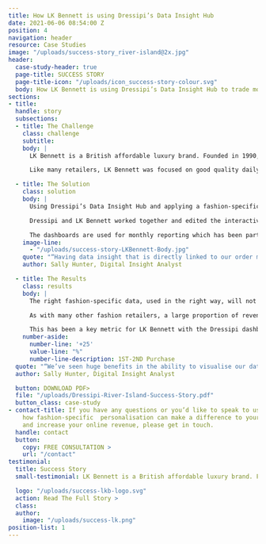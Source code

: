```yaml
---
title: How LK Bennett is using Dressipi’s Data Insight Hub
date: 2021-06-06 08:54:00 Z
position: 4
navigation: header
resource: Case Studies
image: "/uploads/success-story_river-island@2x.jpg"
header:
  case-study-header: true
  page-title: SUCCESS STORY
  page-title-icon: "/uploads/icon_success-story-colour.svg"
  body: How LK Bennett is using Dressipi’s Data Insight Hub to trade more effectively and increase retention* by an average of 11% a month over the first 6 months.
sections:
- title: 
  handle: story
  subsections:
  - title: The Challenge
    class: challenge
    subtitle: 
    body: |
      LK Bennett is a British affordable luxury brand. Founded in 1990, it quickly became established as a leading fashion house offering complete wardrobe solutions for all occasions, with a vision of bringing “a bit of Bond Street luxury to the High Street”.<br>

      Like many retailers, LK Bennett was focused on good quality daily and weekly reporting. They were looking for a partner that could help them see the bigger picture and monitor changes when both the external environment around them changed and their internal strategies changed.

  - title: The Solution
    class: solution
    body: |
      Using Dressipi’s Data Insight Hub and applying a fashion-specific lens on every product and customer, LK Bennett was able to transform their data into a powerful asset that was genuinely actionable.<br>

      Dressipi and LK Bennett worked together and edited the interactive dashboards to guarantee that they would be right for their specific needs and enhance all operational parts of their business. They could quickly get started by simply adding some tracking onsite. <br>

      The dashboards are used for monthly reporting which has been particularly helpful for tracking top-level strategies for optimisation. With the uncertainty of COVID and being light on data resource, this was key for LK Bennett. <br>
    image-line: 
      - "/uploads/success-story-LKBennett-Body.jpg"
    quote: "“Having data insight that is directly linked to our order management system is much more reliable for order and product purchases than Google Analytics. The category tracking for products is also helpful as our business categories are not built in to all our systems, so out of the box groups allow us to segment our catalogue into the categories and subcategories that customer’s shop online, for example, ‘Dresses’ & ‘Fit & Flare’.”"
    author: Sally Hunter, Digital Insight Analyst

  - title: The Results
    class: results
    body: |
      The right fashion-specific data, used in the right way, will not only deliver revenue growth but will drive additional profit too. LK Bennett was able to experience this first hand by viewing the dashboard with customer segments over time, allowing the team to easily pinpoint areas for growth.<br>

      As with many other fashion retailers, a large proportion of revenue comes from a relatively small percentage of visitors. Typically, 60-70% of customers only buy once. If you can get a customer to buy a second order or 3rd order they are increasingly likely to become regular customers. So that first to second purchase metric is critical to ensure healthy growth within a business. <br>

      This has been a key metric for LK Bennett with the Dressipi dashboards. The Insight Hub allowed them to view the best product category to send at the most optimal time. They could then evolve their CRM strategy in line with customer behaviour. The first to second purchase metric has improved by an average of 25% for the 4 months from December 2020 - March 2021.<br> 
    number-aside:
      number-line: '+25'
      value-line: "%"
      number-line-description: 1ST-2ND Purchase
  quote: "“We’ve seen huge benefits in the ability to visualise our data. Dressipi’s Data Insight Hub provides the team with actionable insights and allows us to get on with the important parts without having to worry about trusting the data quality or reports as they are managed by Dressipi. As well as the team at Dressipi are quick to respond to the needs of our team, for building new reports or tweaking current ones.”"
  author: Sally Hunter, Digital Insight Analyst

  button: DOWNLOAD PDF>
  file: "/uploads/Dressipi-River-Island-Success-Story.pdf"
  button_class: case-study
- contact-title: If you have any questions or you’d like to speak to us directly about
    how fashion-specific  personalisation can make a difference to your customer experience
    and increase your online revenue, please get in touch.
  handle: contact
  button:
    copy: FREE CONSULTATION >
    url: "/contact"
testimonial:
  title: Success Story
  small-testimonial: LK Bennett is a British affordable luxury brand. Founded in 1990.

  logo: "/uploads/success-lkb-logo.svg"
  action: Read The Full Story >
  class: 
  author:
    image: "/uploads/success-lk.png"
position-list: 1
---
```


